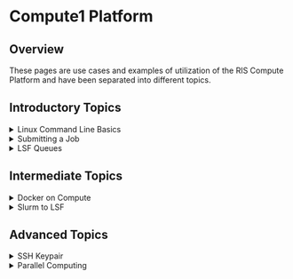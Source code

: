 # Compute1 Platform

## Overview

These pages are use cases and examples of utilization of the RIS Compute Platform and 
have been separated into different topics.

## Introductory Topics

<details>
  <summary>Linux Command Line Basics</summary>

  The following documentation goes over linux command line basics.\
  *The Basics*
</details>

<details>
  <summary>Submitting a Job</summary>
  
  The following documentation goes over submitting a job on the Compute1 Platform.\
  *How to Submit a Job*
</details>

<details>
  <summary>LSF Queues</summary>
  
  The following documentation discusses using different queues and the LSF configurations based around that usage.\
  *lsf-queues*
</details>

## Intermediate Topics

<details>
  <summary>Docker on Compute</summary>
  
  The following describes Docker as it relates to the RIS Compute Platform.\
  *docker-on-compute*
</details>

<details>
  <summary>Slurm to LSF</summary>

  The following documentation discusses the differences between slurm and LSF to ease transition between using the different queue systems.\
  *slurm-to-lsf*
</details>

## Advanced Topics

<details>
  <summary>SSH Keypair</summary>

  The following page describes creating a secure ssh keypair between the RIS Compute Platform and your local machine.\
  This sets up for a "password free" login to the RIS Compute Platform.\
  *SSH Keypair*
</details>

<details>
  <summary>Parallel Computing</summary>
  
  The following is documentation about using parallel computing on the RIS Compute Platform.\
  *parallel-computing*
</details>
